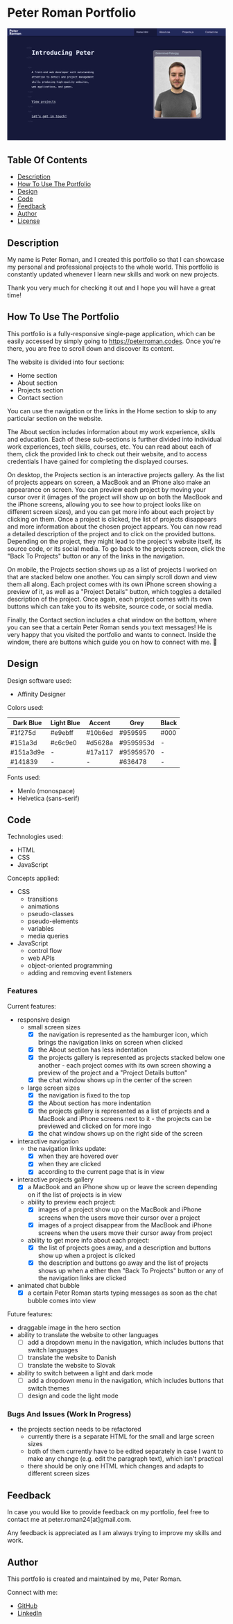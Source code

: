 # Peter Roman Portfolio

![Peter Roman portfolio preview](images/readme/peter-roman-portfolio-home-section.jpg)

## Table Of Contents

* [Description](#description)
* [How To Use The Portfolio](#how-to-use-the-portfolio)
* [Design](#design)
* [Code](#code)
* [Feedback](#feedback)
* [Author](#author)
* [License](#license)

## Description

My name is Peter Roman, and I created this portfolio so that I can showcase my personal and professional projects to the whole world. This portfolio is constantly updated whenever I learn new skills and work on new projects.

Thank you very much for checking it out and I hope you will have a great time!


## How To Use The Portfolio

This portfolio is a fully-responsive single-page application, which can be easily accessed by simply going to <https://peterroman.codes>. Once you're there, you are free to scroll down and discover its content.

The website is divided into four sections:
* Home section
* About section
* Projects section
* Contact section

You can use the navigation or the links in the Home section to skip to any particular section on the website.

The About section includes information about my work experience, skills and education. Each of these sub-sections is further divided into individual work experiences, tech skills, courses, etc. You can read about each of them, click the provided link to check out their website, and to access credentials I have gained for completing the displayed courses.

On desktop, the Projects section is an interactive projects gallery. As the list of projects appears on screen, a MacBook and an iPhone also make an appearance on screen. You can preview each project by moving your cursor over it (images of the project will show up on both the MacBook and the iPhone screens, allowing you to see how to project looks like on different screen sizes), and you can get more info about each project by clicking on them. Once a project is clicked, the list of projects disappears and more information about the chosen project appears. You can now read a detailed description of the project and to click on the provided buttons. Depending on the project, they might lead to the project's website itself, its source code, or its social media. To go back to the projects screen, click the "Back To Projects" button or any of the links in the navigation.

On mobile, the Projects section shows up as a list of projects I worked on that are stacked below one another. You can simply scroll down and view them all along. Each project comes with its own iPhone screen showing a preview of it, as well as a "Project Details" button, which toggles a detailed description of the project. Once again, each project comes with its own buttons which can take you to its website, source code, or social media.

Finally, the Contact section includes a chat window on the bottom, where you can see that a certain Peter Roman sends you text messages! He is very happy that you visited the portfolio and wants to connect. Inside the window, there are buttons which guide you on how to connect with me. 🙂

## Design

Design software used:
* Affinity Designer

Colors used:

| Dark Blue | Light Blue | Accent  | Grey      | Black | 
| --------- | ---------- | ------- | --------- | ----- |
| #1f275d   | #e9ebff    | #10b6ed | #959595   | #000  |
| #151a3d   | #c6c9e0    | #d5628a | #9595953d | -     |
| #151a3d9e | -          | #17a117 | #95959570 | -     |
| #141839   | -          | -       | #636478   | -     |

Fonts used:
* Menlo (monospace)
* Helvetica (sans-serif)

## Code

Technologies used:
* HTML
* CSS
* JavaScript

Concepts applied:

* CSS
    * transitions
    * animations
    * pseudo-classes
    * pseudo-elements
    * variables
    * media queries
* JavaScript
    * control flow
    * web APIs
    * object-oriented programming
    * adding and removing event listeners

### Features

Current features:

* responsive design
    * small screen sizes
        - [x] the navigation is represented as the hamburger icon, which brings the navigation links on screen when clicked
        - [x] the About section has less indentation
        - [x] the projects gallery is represented as projects stacked below one another - each project comes with its own screen showing a preview of the project and a "Project Details button"
        - [x] the chat window shows up in the center of the screen
    * large screen sizes
        - [x] the navigation is fixed to the top
        - [x] the About section has more indentation
        - [x] the projects gallery is represented as a list of projects and a MacBook and iPhone screens next to it - the projects can be previewed and clicked on for more ingo
        - [x] the chat window shows up on the right side of the screen
* interactive navigation
    * the navigation links update:
        - [x] when they are hovered over
        - [x] when they are clicked
        - [x] according to the current page that is in view
* interactive projects gallery
    - [x] a MacBook and an iPhone show up or leave the screen depending on if the list of projects is in view
    * ability to preview each project:
        - [x] images of a project show up on the MacBook and iPhone screens when the users move their cursor over a project
        - [x] images of a project disappear from the MacBook and iPhone screens when the users move their cursor away from project
    * ability to get more info about each project:
        - [x] the list of projects goes away, and a description and buttons show up when a project is clicked
        - [x] the description and buttons go away and the list of projects shows up when a either then "Back To Projects" button or any of the navigation links are clicked
* animated chat bubble
    - [x] a certain Peter Roman starts typing messages as soon as the chat bubble comes into view

Future features:

* draggable image in the hero section
* ability to translate the website to other languages
    - [ ] add a dropdown menu in the navigation, which includes buttons that switch languages
    - [ ] translate the website to Danish
    - [ ] translate the website to Slovak
* ability to switch between a light and dark mode
    - [ ] add a dropdown menu in the navigation, which includes buttons that switch themes
    - [ ] design and code the light mode

### Bugs And Issues (Work In Progress)

* the projects section needs to be refactored
    * currently there is a separate HTML for the small and large screen sizes
    * both of them currently have to be edited separately in case I want to make any change (e.g. edit the paragraph text), which isn't practical
    * there should be only one HTML which changes and adapts to different screen sizes

## Feedback

In case you would like to provide feedback on my portfolio, feel free to contact me at peter.roman24[at]gmail.com.

Any feedback is appreciated as I am always trying to improve my skills and work.

## Author

This portfolio is created and maintained by me, Peter Roman.

Connect with me:
* [GitHub](https://github.com/peterRomanDev)
* [LinkedIn](https://www.linkedin.com/in/proman2/)
